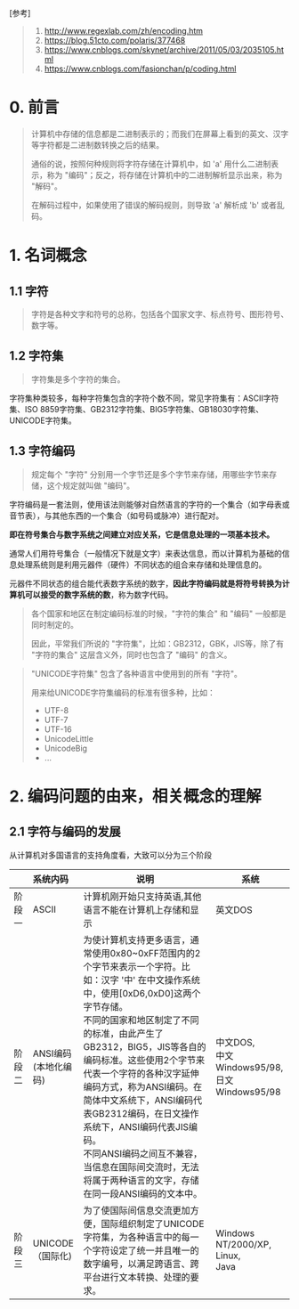 [参考]

> 1. http://www.regexlab.com/zh/encoding.htm
> 2. https://blog.51cto.com/polaris/377468
> 3. https://www.cnblogs.com/skynet/archive/2011/05/03/2035105.html
> 4. https://www.cnblogs.com/fasionchan/p/coding.html



# 0. 前言

> 计算机中存储的信息都是二进制表示的；而我们在屏幕上看到的英文、汉字等字符都是二进制数转换之后的结果。
>
> 通俗的说，按照何种规则将字符存储在计算机中，如 'a' 用什么二进制表示，称为 "编码"；反之，将存储在计算机中的二进制解析显示出来，称为 "解码"。
>
> 在解码过程中，如果使用了错误的解码规则，则导致 'a' 解析成 'b' 或者乱码。



# 1. 名词概念

## 1.1 字符

> 字符是各种文字和符号的总称，包括各个国家文字、标点符号、图形符号、数字等。



## 1.2 字符集

> 字符集是多个字符的集合。

字符集种类较多，每种字符集包含的字符个数不同，常见字符集有：ASCII字符集、ISO 8859字符集、GB2312字符集、BIG5字符集、GB18030字符集、UNICODE字符集。



## 1.3 字符编码

> 规定每个 "字符" 分别用一个字节还是多个字节来存储，用哪些字节来存储，这个规定就叫做 "编码"。

字符编码是一套法则，使用该法则能够对自然语言的字符的一个集合（如字母表或音节表），与其他东西的一个集合（如号码或脉冲）进行配对。

**即在符号集合与数字系统之间建立对应关系，它是信息处理的一项基本技术。**

通常人们用符号集合（一般情况下就是文字）来表达信息，而以计算机为基础的信息处理系统则是利用元器件（硬件）不同状态的组合来存储和处理信息的。

元器件不同状态的组合能代表数字系统的数字，**因此字符编码就是将符号转换为计算机可以接受的数字系统的数**，称为数字代码。

> 各个国家和地区在制定编码标准的时候，"字符的集合" 和 "编码" 一般都是同时制定的。
>
> 因此，平常我们所说的 "字符集"，比如：GB2312，GBK，JIS等，除了有 "字符的集合" 这层含义外，同时也包含了 "编码" 的含义。

> "UNICODE字符集" 包含了各种语言中使用到的所有 "字符"。
>
> 用来给UNICODE字符集编码的标准有很多种，比如：
>
> - UTF-8
> - UTF-7
> - UTF-16
> - UnicodeLittle
> - UnicodeBig
> - ...





# 2. 编码问题的由来，相关概念的理解

## 2.1 字符与编码的发展

从计算机对多国语言的支持角度看，大致可以分为三个阶段

|        | 系统内码                   | 说明                                                         | 系统                                                  |
| :----- | :------------------------- | ------------------------------------------------------------ | ----------------------------------------------------- |
| 阶段一 | ASCII                      | 计算机刚开始只支持英语,其他语言不能在计算机上存储和显示      | 英文DOS                                               |
| 阶段二 | ANSI编码<br />(本地化编码) | 为使计算机支持更多语言，通常使用0x80~0xFF范围内的2个字节来表示一个字符。比如：汉字 '中' 在中文操作系统中，使用[0xD6,0xD0]这两个字节存储。<br />不同的国家和地区制定了不同的标准，由此产生了GB2312，BIG5，JIS等各自的编码标准。这些使用2个字节来代表一个字符的各种汉字延伸编码方式，称为ANSI编码。在简体中文系统下，ANSI编码代表GB2312编码，在日文操作系统下，ANSI编码代表JIS编码。<br />不同ANSI编码之间互不兼容，当信息在国际间交流时，无法将属于两种语言的文字，存储在同一段ANSI编码的文本中。 | 中文DOS,<br />中文Windows95/98,<br />日文Windows95/98 |
| 阶段三 | UNICODE<br />（国际化)     | 为了使国际间信息交流更加方便，国际组织制定了UNICODE字符集，为各种语言中的每一个字符设定了统一并且唯一的数字编号，以满足跨语言、跨平台进行文本转换、处理的要求。 | Windows NT/2000/XP,<br />Linux,<br />Java             |































